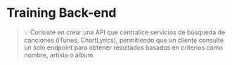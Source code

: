 # Training Back-end

> 💡 Consiste en crear una API que centralice servicios de búsqueda de canciones (iTunes, ChartLyrics),
> permitiendo que un cliente consulte un solo endpoint para obtener resultados basados en criterios como nombre, artista o álbum.

